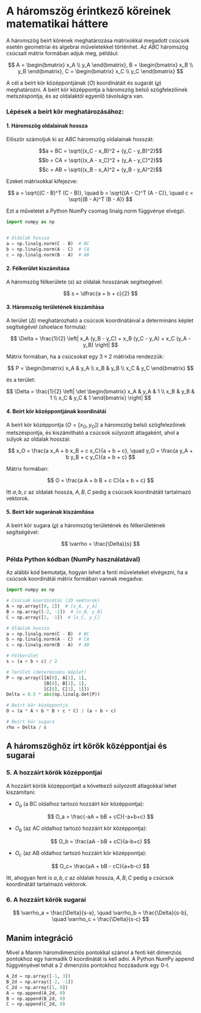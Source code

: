 # A háromszög érintkező köreinek matematikai háttere
A háromszög beírt körének meghatározása mátrixokkal megadott csúcsok esetén geometriai és algebrai műveletekkel történhet. Az $ABC$ háromszög csúcsait mátrix formában adjuk meg, például:

$$
A = \begin{bmatrix} 
x_A \\ 
y_A
\end{bmatrix}, 
B = \begin{bmatrix} x_B
\\ 
y_B 
\end{bmatrix}, 
C = \begin{bmatrix} x_C \\
y_C 
\end{bmatrix}
$$

A cél a beírt kör középpontjának ($O$) koordinátáit és sugarát ($\varrho$) meghatározni. A beírt kör középpontja a háromszög belső szögfelezőinek metszéspontja, és az oldalaktól egyenlő távolságra van.

### Lépések a beírt kör meghatározásához:

#### 1. **Háromszög oldalainak hossza**
Először számoljuk ki az $ABC$ háromszög oldalainak hosszát:

$$a = BC = \sqrt{(x_C - x_B)^2 + (y_C - y_B)^2}$$
$$b = CA = \sqrt{(x_A - x_C)^2 + (y_A - y_C)^2}$$
$$c = AB = \sqrt{(x_B - x_A)^2 + (y_B - y_A)^2}$$

Ezeket mátrixokkal kifejezve:

$$
a = \sqrt{(C - B)^T (C - B)}, \quad b = \sqrt{(A - C)^T (A - C)}, \quad c = \sqrt{(B - A)^T (B - A)}
$$

Ezt a műveletet a Python NumPy csomag linalg.norm függvénye elvégzi.

```python
import numpy as np


# Oldalak hossza
a = np.linalg.norm(C - B)  # BC
b = np.linalg.norm(A - C)  # CA
c = np.linalg.norm(B - A)  # AB

```

#### 2. **Félkerület kiszámítása**
A háromszög félkerülete ($s$) az oldalak hosszának segítségével:

$$
s = \dfrac{a + b + c}{2}
$$

#### 3. **Háromszög területének kiszámítása**
A terület ($\Delta$) meghatározható a csúcsok koordinátáival a determináns képlet segítségével (shoelace formula):

$$
\Delta = \frac{1}{2} \left| x_A (y_B - y_C) + x_B (y_C - y_A) + x_C (y_A - y_B) \right|
$$

Mátrix formában, ha a csúcsokat egy $3 \times 2$ mátrixba rendezzük:

$$
P = \begin{bmatrix}
x_A & y_A \\
x_B & y_B \\
x_C & y_C
\end{bmatrix}
$$

és a terület:

$$
\Delta = \frac{1}{2} \left| \det \begin{bmatrix}
x_A & y_A & 1 \\
x_B & y_B & 1 \\
x_C & y_C & 1
\end{bmatrix} \right|
$$

#### 4. **Beírt kör középpontjának koordinátái**
A beírt kör középpontja ($O = [x_O, y_O]$) a háromszög belső szögfelezőinek metszéspontja, és kiszámítható a csúcsok súlyozott átlagaként, ahol a súlyok az oldalak hosszai:

$$
x_O = \frac{a x_A + b x_B + c x_C}{a + b + c}, \quad y_O = \frac{a y_A + b y_B + c y_C}{a + b + c}
$$

Mátrix formában:

$$
O = \frac{a A + b B + c C}{a + b + c}
$$

Itt $a, b, c$ az oldalak hossza, $A, B, C$ pedig a csúcsok koordinátáit tartalmazó vektorok.

#### 5. **Beírt kör sugarának kiszámítása**
A beírt kör sugara ($\varrho$) a háromszög területének és félkerületének segítségével:

$$
\varrho = \frac{\Delta}{s}
$$



### Példa Python kódban (NumPy használatával)
Az alábbi kód bemutatja, hogyan lehet a fenti műveleteket elvégezni, ha a csúcsok koordinátái mátrix formában vannak megadva:

```python
import numpy as np

# Csúcsok koordinátái (2D vektorok)
A = np.array([0, 2])  # [x_A, y_A]
B = np.array([-2, -1])  # [x_B, y_B]
C = np.array([2, -1])  # [x_C, y_C]

# Oldalak hossza
a = np.linalg.norm(C - B)  # BC
b = np.linalg.norm(A - C)  # CA
c = np.linalg.norm(B - A)  # AB

# Félkerület
s = (a + b + c) / 2

# Terület (determináns képlet)
P = np.array([[A[0], A[1], 1],
              [B[0], B[1], 1],
              [C[0], C[1], 1]])
Delta = 0.5 * abs(np.linalg.det(P))

# Beírt kör középpontja
O = (a * A + b * B + c * C) / (a + b + c)

# Beírt kör sugara
rho = Delta / s

```

## A háromszöghöz írt körök középpontjai és sugarai
### 5. **A hozzáírt körök középpontjai**
A hozzáírt körök középpontjait a következő súlyozott átlagokkal lehet kiszámítani:
- $O_a$ (a BC oldalhoz tartozó hozzáírt kör középpontja):

$$
O_a = \frac{-aA + bB + cC}{-a+b+c}
$$

- $O_b$ (az AC oldalhoz tartozó hozzáírt kör középpontja):

$$
O_b = \frac{aA - bB + cC}{a-b+c}
$$

- $O_c$ (az AB oldalhoz tartozó hozzáírt kör középpontja):

$$
O_c= \frac{aA + bB - cC}{a+b-c}
$$

Itt, ahogyan fent is $a, b, c$ az oldalak hossza, $A, B, C$ pedig a csúcsok koordinátáit tartalmazó vektorok.

### 6. **A hozzáírt körök sugarai**

$$
\varrho_a = \frac{\Delta}{s-a}, \quad \varrho_b = \frac{\Delta}{s-b}, \quad \varrho_c = \frac{\Delta}{s-c} 
$$


## Manim integráció
Mivel a Manim háromdimenziós pontokkal számol a fenti két dimenziós pontokhoz egy harmadik 0 koordinátát is kell adni. 
A Python NumPy append függvényével tehát a 2 dimenziós pontokhoz hozzáadunk egy 0-t.


```python
A_2d = np.array([-1, 3])
B_2d = np.array([-2, -1])
C_2d = np.array([1, 0])
A = np.append(A_2d, 0)
B = np.append(B_2d, 0)
C = np.append(C_2d, 0)
```

